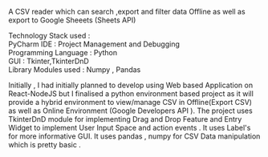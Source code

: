 A CSV reader which can search ,export and filter data Offline as well as export to Google Sheeets (Sheets API)<br/>


Technology Stack used :<br/>
PyCharm IDE : Project Management  and Debugging<br/>
Programming Language : Python<br/>
GUI : Tkinter,TkinterDnD<br/>
Library Modules used : Numpy , Pandas <br/>


Initially , I had initially planned to develop using Web based Application on React-NodeJS but I finalised a python environment based project as 
it will provide a hybrid environment to view/manage CSV in Offline(Export CSV) as well as Online Environment (Google Developers API ). 
The project uses TkinterDnD module for implementing Drag and Drop Feature and Entry Widget to implement User Input Space and action events .
It uses Label's for more informative GUI. It uses pandas , numpy for CSV Data manipulation which is pretty basic .
